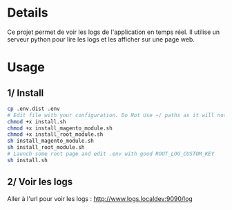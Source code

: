# Details
Ce projet permet de voir les logs de l'application en temps réel. Il utilise un serveur python pour lire les logs et les afficher sur une page web.

# Usage
## 1/ Install
```bash
cp .env.dist .env
# Edit file with your configuration. Do Not Use ~/ paths as it will not work as expected. Use /Users/{your_user} instead.
chmod +x install.sh
chmod +x install_magento_module.sh
chmod +x install_root_module.sh
sh install_magento_module.sh
sh install_root_module.sh
# Launch some root page and edit .env with good ROOT_LOG_CUSTOM_KEY
sh install.sh
```

## 2/ Voir les logs
Aller à l'url pour voir les logs : http://www.logs.localdev:9090/log
